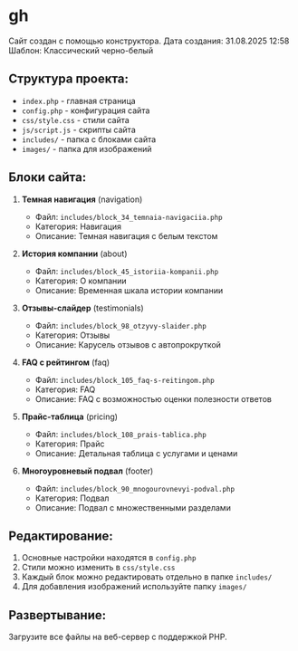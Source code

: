 # gh

Сайт создан с помощью конструктора.
Дата создания: 31.08.2025 12:58
Шаблон: Классический черно-белый

## Структура проекта:
- `index.php` - главная страница
- `config.php` - конфигурация сайта
- `css/style.css` - стили сайта
- `js/script.js` - скрипты сайта
- `includes/` - папка с блоками сайта
- `images/` - папка для изображений

## Блоки сайта:
1. **Темная навигация** (navigation)
   - Файл: `includes/block_34_temnaia-navigaciia.php`
   - Категория: Навигация
   - Описание: Темная навигация с белым текстом

2. **История компании** (about)
   - Файл: `includes/block_45_istoriia-kompanii.php`
   - Категория: О компании
   - Описание: Временная шкала истории компании

3. **Отзывы-слайдер** (testimonials)
   - Файл: `includes/block_98_otzyvy-slaider.php`
   - Категория: Отзывы
   - Описание: Карусель отзывов с автопрокруткой

4. **FAQ с рейтингом** (faq)
   - Файл: `includes/block_105_faq-s-reitingom.php`
   - Категория: FAQ
   - Описание: FAQ с возможностью оценки полезности ответов

5. **Прайс-таблица** (pricing)
   - Файл: `includes/block_108_prais-tablica.php`
   - Категория: Прайс
   - Описание: Детальная таблица с услугами и ценами

6. **Многоуровневый подвал** (footer)
   - Файл: `includes/block_90_mnogourovnevyi-podval.php`
   - Категория: Подвал
   - Описание: Подвал с множественными разделами

## Редактирование:
1. Основные настройки находятся в `config.php`
2. Стили можно изменить в `css/style.css`
3. Каждый блок можно редактировать отдельно в папке `includes/`
4. Для добавления изображений используйте папку `images/`

## Развертывание:
Загрузите все файлы на веб-сервер с поддержкой PHP.
